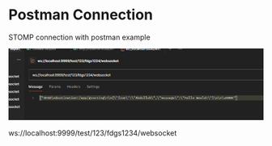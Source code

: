 # Postman Connection

STOMP connection with postman example

![con](../static/images/stomp_connection.png)

ws://localhost:9999/test/123/fdgs1234/websocket